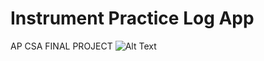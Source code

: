 # Instrument Practice Log App
AP CSA FINAL PROJECT
![Alt Text](https://media.giphy.com/media/vFKqnCdLPNOKc/giphy.gif)
